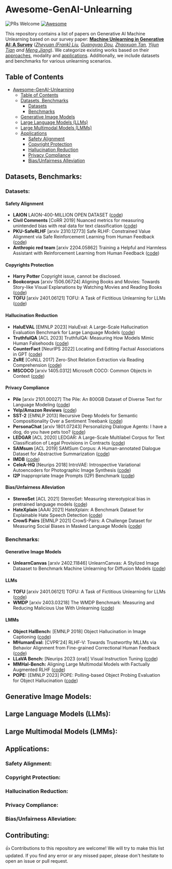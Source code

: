 # Awesome-GenAI-Unlearning
![PRs Welcome](https://img.shields.io/badge/PRs-Welcome-green)  [![Awesome](https://awesome.re/badge.svg)](https://awesome.re) 


This repository contains a list of papers on Generative AI Machine Unlearning based on our survey paper: [**Machine Unlearning in Generative AI: A Survey**](https://arxiv.org/abs/2312.11518) (*[Zheyuan (Frank) Liu](https://franciscoliu.github.io/), [Guangyao Dou](https://guangyaodou.github.io/), [Zhaoxuan Tan](https://zhaoxuan.info/), [Yijun Tian](https://www.yijuntian.com/) and [Meng Jiang](http://www.meng-jiang.com/)*).
We categorize existing works based on their [approaches](), modality and [applications](). Additionally, we include datasets and benchmarks for various unlearning scenarios. 


## Table of Contents
- [Awesome-GenAI-Unlearning ](#awesome-genai-unlearning-)
  - [Table of Contents](#table-of-contents)
  - [Datasets, Benchmarks](#datasets-benchmarks)
    - [Datasets](#datasets)
    - [Benchmarks](#benchmarks)
  - [Generative Image Models](#generative-image-models)
  - [Large Language Models (LLMs)](#large-language-models-(LLMs))
  - [Large Multimodal Models (LMMs)](#large-multimodal-models-(LMMs))
  - [Applications](#applications)
    - [Safety Alignment](#safety-alignment)
    - [Copyright Protection](#copyright-protection)
    - [Hallucination Reduction](#hallucination-reductionn)
    - [Privacy Compliance](#privacy-compliance)
    - [Bias/Unfairness Alleviation](bias/unfairness-alleviation)


  
## Datasets, Benchmarks:

### Datasets:
#### Safety Alignment
- **LAION** LAION-400-MILLION OPEN DATASET ([code](https://laion.ai/blog/laion-400-open-dataset/))
- **Civil Comments** [CoRR 2019] Nuanced metrics for measuring unintended bias with real data for text classification ([code](https://huggingface.co/datasets/google/civil_comments))
- **PKU-SafeRLHF** [arxiv 2310.12773] Safe RLHF: Constrained Value Alignment via Safe Reinforcement Learning from Human Feedback ([code](https://huggingface.co/datasets/PKU-Alignment/PKU-SafeRLHF-10K))
- **Anthropic red team** [arxiv 2204.05862] Training a Helpful and Harmless Assistant with Reinforcement Learning from Human Feedback ([code](https://github.com/anthropics/hh-rlhf))

#### Copyrights Protection
- **Harry Potter** Copyright issue, cannot be disclosed.
- **Bookcorpus** [arxiv 1506.06724] Aligning Books and Movies: Towards Story-like Visual Explanations by Watching Movies and Reading Books ([code](https://huggingface.co/datasets/bookcorpus/bookcorpus))
- **TOFU** [arxiv 2401.06121] TOFU: A Task of Fictitious Unlearning for LLMs ([code](https://locuslab.github.io/tofu/))

#### Hallucination Reduction 
- **HaluEVAL** [EMNLP 2023] HaluEval: A Large-Scale Hallucination Evaluation Benchmark for Large Language Models ([code](https://github.com/RUCAIBox/HaluEval))
- **TruthfulQA** [ACL 2023] TruthfulQA: Measuring How Models Mimic Human Falsehoods ([code](https://github.com/sylinrl/TruthfulQA))
- **CounterFact** [NeurIPS 2022] Locating and Editing Factual Associations in GPT ([code](https://huggingface.co/datasets/azhx/counterfact))
- **ZsRE** [CoNLL 2017] Zero-Shot Relation Extraction via Reading Comprehension ([code](https://nlp.cs.washington.edu/zeroshot/))
- **MSCOCO** [arxiv 1405.0312] Microsoft COCO: Common Objects in Context ([code](https://cocodataset.org/#home))

#### Privacy Compliance
- **Pile** [arxiv 2101.00027] The Pile: An 800GB Dataset of Diverse Text for Language Modeling ([code](https://pile.eleuther.ai/))
- **Yelp/Amazon Reviews** ([code](https://jmcauley.ucsd.edu/data/amazon/))
- **SST-2** [EMNLP 2013] Recursive Deep Models for Semantic Compositionality Over a Sentiment Treebank ([code](https://gist.github.com/shagunsodhani/6ca136088f58d24f7b08056ec8b97595))
- **PersonaChat** [arxiv 1801.07243] Personalizing Dialogue Agents: I have a dog, do you have pets too? ([code](https://www.kaggle.com/datasets/atharvjairath/personachat))
- **LEDGAR** [ACL 2020] LEDGAR: A Large-Scale Multilabel Corpus for Text Classification of Legal Provisions in Contracts ([code](https://drive.switch.ch/index.php/s/j9S0GRMAbGZKa1A))
- **SAMsum** [ACL 2019] SAMSum Corpus: A Human-annotated Dialogue Dataset for Abstractive Summarization ([code](https://huggingface.co/datasets/Samsung/samsum))
- **IMDB** ([code](https://www.kaggle.com/datasets/lakshmi25npathi/imdb-dataset-of-50k-movie-reviews))
- **CeleA-HQ** [Neurips 2018] IntroVAE: Introspective Variational Autoencoders for Photographic Image Synthesis ([code](https://github.com/tkarras/progressive_growing_of_gans))
- **I2P** Inappropriate Image Prompts (I2P) Benchmark ([code](https://github.com/ml-research/i2p))

#### Bias/Unfairness Alleviation
- **StereoSet** [ACL 2021] StereoSet: Measuring stereotypical bias in pretrained language models ([code](https://github.com/moinnadeem/StereoSet))
- **HateXplain** [AAAI 2021] HateXplain: A Benchmark Dataset for Explainable Hate Speech Detection ([code](https://github.com/hate-alert/HateXplain))
- **CrowS Pairs** [EMNLP 2021] CrowS-Pairs: A Challenge Dataset for Measuring Social Biases in Masked Language Models ([code](https://github.com/nyu-mll/crows-pairs))

### Benchmarks:
#### Generative Image Models
- **UnlearnCanvas** [arxiv 2402.11846] UnlearnCanvas: A Stylized Image Dataaset to Benchmark Machine Unlearning for Diffusion Models ([code](https://github.com/OPTML-Group/UnlearnCanvas))

#### LLMs
- **TOFU** [arxiv 2401.06121] TOFU: A Task of Fictitious Unlearning for LLMs ([code](https://locuslab.github.io/tofu/))
- **WMDP** [arxiv 2403.03218] The WMDP Benchmark: Measuring and Reducing Malicious Use With Unlearning ([code](https://www.wmdp.ai/))


#### LMMs
- **Object HalBench:** [EMNLP 2018] Object Hallucination in Image Captioning ([code](https://github.com/LisaAnne/Hallucination))
- **MHumanEval:** [CVPR'24] RLHF-V: Towards Trustworthy MLLMs via Behavior Alignment from Fine-grained Correctional Human Feedback ([code](https://github.com/RLHF-V/RLHF-V))
- **LLaVA Bench:** [Neurips 2023 (oral)] Visual Instruction Tuning ([code](https://github.com/haotian-liu/LLaVA/blob/main/docs/LLaVA_Bench.md))
- **MMHal-Bench:** Aligning Large Multimodal Models with Factually Augmented RLHF ([code](https://huggingface.co/datasets/Shengcao1006/MMHal-Bench))
- **POPE:** [EMNLP 2023] POPE: Polling-based Object Probing Evaluation for Object Hallucination ([code](https://github.com/RUCAIBox/POPE))

## Generative Image Models:


## Large Language Models (LLMs):


## Large Multimodal Models (LMMs):


## Applications:
### Safety Alignment:

### Copyright Protection:

### Hallucination Reduction:

### Privacy Compliance:

### Bias/Unfairness Alleviation:




## Contributing:
👍 Contributions to this repository are welcome! 
We will try to make this list updated. If you find any error or any missed paper, please don't hesitate to open an issue or pull request.
